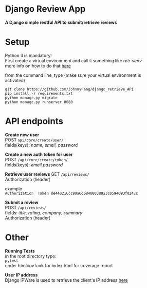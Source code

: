 Django Review App
=================
**A Django simple restful API to submit/retrieve reviews**   


Setup
=====
Python 3 is mandatory!  
First create a virtual environment  and call it something like *retr-venv*   
more info on how to do that [here](https://docs.python.org/3/library/venv.html)   

from the command line, type (make sure your virtual environment is activated)
```
git clone https://github.com/JohnnyFang/django_retrieve_API
pip install -r requirements.txt
python manage.py migrate
python manage.py runserver 8080
```
API endpoints
=============
**Create new user**  
POST ```api/core/create/user/  ```   
fields(keys): *name, email, password*  

**Create a new auth token for user**   
POST ```/api/core/create/token/```  
fields(keys): *email,password*  

**Retrieve user reviews**
GET ```/api/reviews/```   
Authorization (header)

example  
```Authorization  Token de440216cc90a6d68400038923c0594093f0242c   ```

**Submit a review**   
POST ```/api/reviews/```  
fields: *title, rating, company, summary*  
Authorization (header)

Other
===
**Running Tests**  
in the root directory type:  
```pytest```   
under htmlcov look for index.html for coverage report   

**User IP address**  
Django IPWare is used to retrieve the client's IP address.[here](https://github.com/un33k/django-ipware)